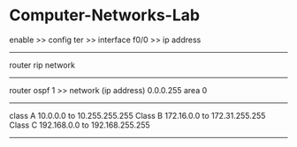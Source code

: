 # Computer-Networks-Lab

enable >>
config ter >>
interface f0/0 >>
ip address 

-------
router rip 
network 

-------


router ospf 1 >>
network (ip address) 0.0.0.255 area 0

--------------

class A 10.0.0.0 to 10.255.255.255
Class B 172.16.0.0 to 172.31.255.255
Class C 192.168.0.0 to 192.168.255.255

--------------


